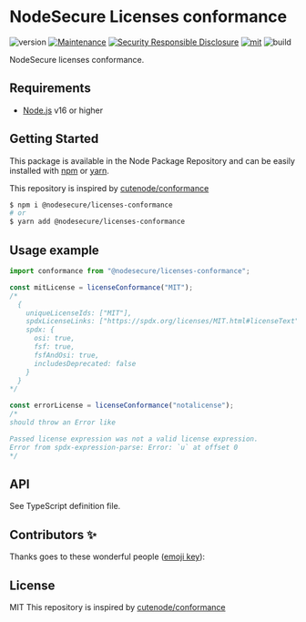 # NodeSecure Licenses conformance
![version](https://img.shields.io/badge/dynamic/json.svg?url=https://raw.githubusercontent.com/NodeSecure/flags/master/package.json&query=$.version&label=Version)
[![Maintenance](https://img.shields.io/badge/Maintained%3F-yes-green.svg)](https://github.com/NodeSecure/flags/commit-activity)
[![Security Responsible Disclosure](https://img.shields.io/badge/Security-Responsible%20Disclosure-yellow.svg)](https://github.com/nodejs/security-wg/blob/master/processes/responsible_disclosure_template.md
)
[![mit](https://img.shields.io/github/license/Naereen/StrapDown.js.svg)](https://github.com/NodeSecure/flags/blob/master/LICENSE)
![build](https://img.shields.io/github/workflow/status/NodeSecure/licenses-conformance/Node.js%20CI)

NodeSecure licenses conformance.

## Requirements
- [Node.js](https://nodejs.org/en/) v16 or higher

## Getting Started

This package is available in the Node Package Repository and can be easily installed with [npm](https://docs.npmjs.com/getting-started/what-is-npm) or [yarn](https://yarnpkg.com).

This repository is inspired by [cutenode/conformance](https://github.com/cutenode/conformance.git)

```bash
$ npm i @nodesecure/licenses-conformance
# or
$ yarn add @nodesecure/licenses-conformance
```

## Usage example

```js
import conformance from "@nodesecure/licenses-conformance";

const mitLicense = licenseConformance("MIT");
/*  
  {
    uniqueLicenseIds: ["MIT"],
    spdxLicenseLinks: ["https://spdx.org/licenses/MIT.html#licenseText"],
    spdx: {
      osi: true,
      fsf: true,
      fsfAndOsi: true,
      includesDeprecated: false
    }
  }
*/

const errorLicense = licenseConformance("notalicense");
/*
should throw an Error like

Passed license expression was not a valid license expression.
Error from spdx-expression-parse: Error: `u` at offset 0
*/
```

## API

See TypeScript definition file.


## Contributors ✨

<!-- ALL-CONTRIBUTORS-BADGE:START - Do not remove or modify this section -->
<!-- ALL-CONTRIBUTORS-BADGE:END -->

Thanks goes to these wonderful people ([emoji key](https://allcontributors.org/docs/en/emoji-key)):


## License
MIT
This repository is inspired by [cutenode/conformance](https://github.com/cutenode/conformance.git)
